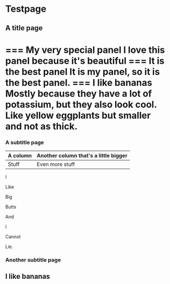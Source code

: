 # Testpage

## A title page

=== My very special panel
I love this panel because it's beautiful
=== It is the best panel
It is my panel, so it is the best panel.
=== I like bananas
Mostly because they have a lot of potassium, but they also look cool. Like yellow eggplants but smaller and not as thick.
===


### A subtitle page

| A column | Another column that's a little bigger |
| - | - |
| Stuff | Even more stuff |

I

Like

Big

Butts

And

I

Cannot

Lie.

### Another subtitle page

## I like bananas
